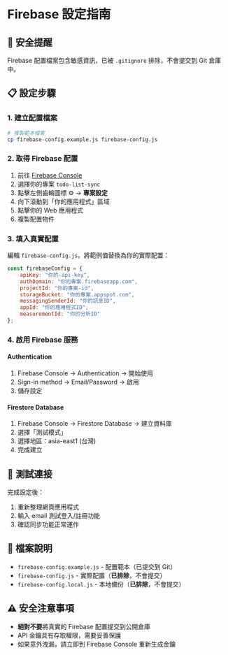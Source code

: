 # Firebase 設定指南

## 🔐 安全提醒

Firebase 配置檔案包含敏感資訊，已被 `.gitignore` 排除，不會提交到 Git 倉庫中。

## 📋 設定步驟

### 1. 建立配置檔案

```bash
# 複製範本檔案
cp firebase-config.example.js firebase-config.js
```

### 2. 取得 Firebase 配置

1. 前往 [Firebase Console](https://console.firebase.google.com/)
2. 選擇你的專案 `todo-list-sync`
3. 點擊左側齒輪圖標 ⚙️ → **專案設定**
4. 向下滾動到「你的應用程式」區域
5. 點擊你的 Web 應用程式
6. 複製配置物件

### 3. 填入真實配置

編輯 `firebase-config.js`，將範例值替換為你的實際配置：

```javascript
const firebaseConfig = {
    apiKey: "你的-api-key",
    authDomain: "你的專案.firebaseapp.com",
    projectId: "你的專案-id",
    storageBucket: "你的專案.appspot.com",
    messagingSenderId: "你的訊息ID",
    appId: "你的應用程式ID",
    measurementId: "你的分析ID"
};
```

### 4. 啟用 Firebase 服務

#### Authentication
1. Firebase Console → Authentication → 開始使用
2. Sign-in method → Email/Password → 啟用
3. 儲存設定

#### Firestore Database
1. Firebase Console → Firestore Database → 建立資料庫
2. 選擇「測試模式」
3. 選擇地區：asia-east1 (台灣)
4. 完成建立

## 🚀 測試連接

完成設定後：
1. 重新整理網頁應用程式
2. 輸入 email 測試登入/註冊功能
3. 確認同步功能正常運作

## 📁 檔案說明

- `firebase-config.example.js` - 配置範本（已提交到 Git）
- `firebase-config.js` - 實際配置（**已排除**，不會提交）
- `firebase-config.local.js` - 本地備份（**已排除**，不會提交）

## ⚠️ 安全注意事項

- **絕對不要**將真實的 Firebase 配置提交到公開倉庫
- API 金鑰具有存取權限，需要妥善保護
- 如果意外洩漏，請立即到 Firebase Console 重新生成金鑰